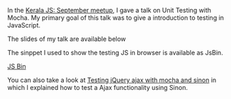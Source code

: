 In the [Kerala JS: September meetup](http://keralajs.org/2014/09/24/september-meetup), I gave a talk on Unit Testing with Mocha. My primary goal of this talk was to give a introduction to testing in JavaScript.

The slides of my talk are available below

The sinppet I used to show the testing JS in browser is available as JsBin.

<a href="http://jsbin.com/veqop/7/embed?js,output" class="jsbin-embed">JS Bin</a>

You can also take a look at [Testing jQuery ajax with mocha and sinon](http://blog.revathskumar.com/2013/03/testing-jquery-ajax-with-mocha-and-sinon.html) in which I explained how to test a Ajax functionality using Sinon.
